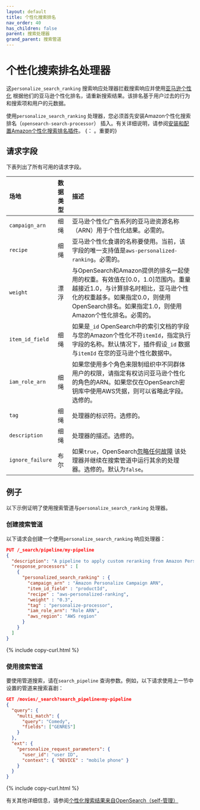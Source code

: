 ```yaml
---
layout: default
title: 个性化搜索排名
nav_order: 40
has_children: false
parent: 搜索处理器
grand_parent: 搜索管道
---
```


# 个性化搜索排名处理器

这`personalize_search_ranking` 搜索响应处理器拦截搜索响应并使用[亚马逊个性化](https://aws.amazon.com/personalize/) 根据他们的亚马逊个性化排名，请重新搜索结果。该排名基于用户过去的行为和搜索项和用户的元数据。

使用`personalize_search_ranking` 处理器，您必须首先安装Amazon个性化搜索排名（`opensearch-search-processor`） 插入。有关详细说明，请参阅[安装和配置Amazon个性化搜索排名插件](https://docs.aws.amazon.com/personalize/latest/dg/opensearch-install.html)。
{： 。重要的}

## 请求字段

下表列出了所有可用的请求字段。

场地| 数据类型| 描述
:--- | :--- | :--- 
`campaign_arn` | 细绳|  亚马逊个性化广告系列的亚马逊资源名称（ARN）用于个性化结果。必需的。
`recipe` | 细绳| 亚马逊个性化食谱的名称要使用。当前，该字段的唯一支持值是`aws-personalized-ranking`。必需的。
`weight` | 漂浮| 与OpenSearch和Amazon提供的排名一起使用的权重。有效值在[0.0，1.0]范围内。重量越接近1.0，与计算排名时相比，亚马逊个性化的权重越多。如果指定0.0，则使用OpenSearch排名。如果指定1.0，则使用Amazon个性化排名。必需的。
`item_id_field` | 细绳| 如果是`_id` OpenSearch中的索引文档的字段与您的Amazon个性化不符`itemId`，指定执行字段的名称。默认情况下，插件假设`_id` 数据与`itemId` 在您的亚马逊个性化数据中。
`iam_role_arn` | 细绳| 如果您使用多个角色来限制组织中不同群体用户的权限，请指定有权访问亚马逊个性化的角色的ARN。如果您仅在OpenSearch密钥库中使用AWS凭据，则可以省略此字段。选修的。
`tag` | 细绳| 处理器的标识符。选修的。
`description` | 细绳| 处理器的描述。选修的。
`ignore_failure` | 布尔| 如果`true`，OpenSearch[忽略任何故障]({{site.url}}{{site.baseurl}}/search-plugins/search-pipelines/creating-search-pipeline/#ignoring-processor-failures) 该处理器并继续在搜索管道中运行其余的处理器。选修的。默认为`false`。

## 例子

以下示例证明了使用搜索管道与`personalize_search_ranking` 处理器。

### 创建搜索管道

以下请求会创建一个使用`personalize_search_ranking` 响应处理器：

```json
PUT /_search/pipeline/my-pipeline
{
  "description": "A pipeline to apply custom reranking from Amazon Personalize",
  "response_processors" : [
    {
      "personalized_search_ranking" : {
        "campaign_arn" : "Amazon Personalize Campaign ARN",
        "item_id_field" : "productId",
        "recipe" : "aws-personalized-ranking",
        "weight" : "0.3",
        "tag" : "personalize-processor",
        "iam_role_arn": "Role ARN",
        "aws_region": "AWS region"
      }
    }
  ]
}
```
{% include copy-curl.html %}

### 使用搜索管道

要使用管道搜索，请在`search_pipeline` 查询参数。例如，以下请求使用上一节中设置的管道来搜索喜剧：

```json
GET /movies/_search?search_pipeline=my-pipeline
{
  "query": {
    "multi_match": {
      "query": "Comedy",
      "fields": ["GENRES"]
    }
  },
  "ext": {
    "personalize_request_parameters": {
      "user_id": "user ID",
      "context": { "DEVICE" : "mobile phone" }
    }
  }
}
```
{% include copy-curl.html %}

有关其他详细信息，请参阅[个性化搜索结果来自OpenSearch（self-管理）](https://docs.aws.amazon.com/personalize/latest/dg/personalize-opensearch.html)

